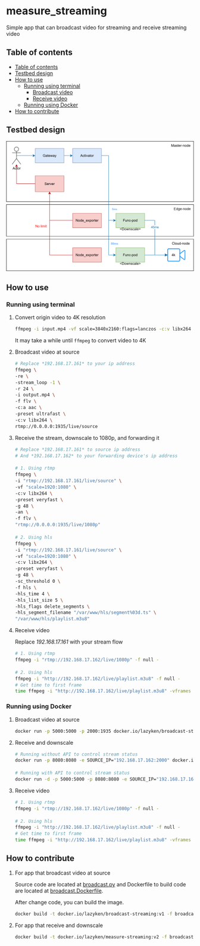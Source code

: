 # measure_streaming
Simple app that can broadcast video for streaming and receive streaming video

## Table of contents

- [Table of contents](#table-of-contents)
- [Testbed design](#testbed-design)
- [How to use](#how-to-use)
    - [Running using terminal](#running-using-terminal)
        - [Broadcast video](#broadcast-video)
        - [Receive video](#receive-video)
    - [Running using Docker](#running-using-docker)
- [How to contribute](#how-to-contribute)


## Testbed design
![streaming_testbed_des.png](./img/streaming_testbed_des.png)

## How to use
### Running using terminal

1. Convert origin video to 4K resolution

    ```bash
    ffmpeg -i input.mp4 -vf scale=3840x2160:flags=lanczos -c:v libx264 -preset slow -crf 19 output.mp4

    ```

    It may take a while until `ffmpeg` to convert video to 4K

2. Broadcast video at source

    ```bash
    # Replace *192.168.17.161* to your ip address
    ffmpeg \
    -re \
    -stream_loop -1 \
    -r 24 \
    -i output.mp4 \
    -f flv \
    -c:a aac \
    -preset ultrafast \
    -c:v libx264 \
    rtmp://0.0.0.0:1935/live/source
    ```

3. Receive the stream, downscale to 1080p, and forwarding it

    ```bash
    # Replace *192.168.17.161* to source ip address
    # And *192.168.17.162* to your forwarding device's ip address

    # 1. Using rtmp
    ffmpeg \
    -i "rtmp://192.168.17.161/live/source" \
    -vf "scale=1920:1080" \
    -c:v libx264 \
    -preset veryfast \
    -g 48 \
    -an \
    -f flv \
    "rtmp://0.0.0.0:1935/live/1080p"

    # 2. Using hls
    ffmpeg \
    -i "rtmp://192.168.17.161/live/source" \
    -vf "scale=1920:1080" \
    -c:v libx264 \
    -preset veryfast \
    -g 48 \
    -sc_threshold 0 \
    -f hls \
    -hls_time 4 \
    -hls_list_size 5 \
    -hls_flags delete_segments \
    -hls_segment_filename "/var/www/hls/segment%03d.ts" \
    "/var/www/hls/playlist.m3u8"
    ```

4. Receive video

    Replace *192.168.17.161* with your stream flow
    ```bash
    # 1. Using rtmp
    ffmpeg -i "rtmp://192.168.17.162/live/1080p" -f null -

    # 2. Using hls
    ffmpeg -i "http://192.168.17.162/live/playlist.m3u8" -f null -
    # Get time to first frame
    time ffmpeg -i "http://192.168.17.162/live/playlist.m3u8" -vframes 1 -f null -
    ```

### Running using Docker

1. Broadcast video at source

    ```bash
    docker run -p 5000:5000 -p 2000:1935 docker.io/lazyken/broadcast-streaming:v1
    ```

2. Receive and downscale

    ```bash
    # Running without API to control stream status
    docker run -p 8080:8080 -e SOURCE_IP="192.168.17.162:2000" docker.io/lazyken/measure-streaming:v2

    # Running with API to control stream status
    docker run -d -p 5000:5000 -p 8080:8080 -e SOURCE_IP="192.168.17.162:2000" docker.io/lazyken/measure-streaming-k8s:v1
    ```

3. Receive video

    ```bash
    # 1. Using rtmp
    ffmpeg -i "rtmp://192.168.17.162/live/1080p" -f null -

    # 2. Using hls
    ffmpeg -i "http://192.168.17.162/live/playlist.m3u8" -f null -
    # Get time to first frame
    time ffmpeg -i "http://192.168.17.162/live/playlist.m3u8" -vframes 1 -f null -
    ```

## How to contribute

1. For app that broadcast video at source

    Source code are located at [broadcast.py](/measure_streaming/broadcast.py) and Dockerfile to build code are located at [broadcast.Dockerfile](/measure_streaming/broadcast.Dockerfile).

    After change code, you can build the image.

    ```bash
    docker build -t docker.io/lazyken/broadcast-streaming:v1 -f broadcast.Dockerfile .
    ```

2. For app that receive and downscale

    ```bash
    docker build -t docker.io/lazyken/measure-streaming:v2 -f broadcast.Dockerfile .
    ```

